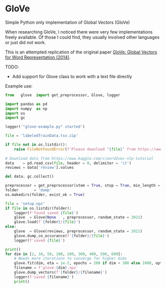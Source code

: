 # GloVe

Simple Python only implementation of Global Vectors (GloVe)

When researching GloVe, I noticed there were very few implementations freely available. Of those I could find, they usually involved other languages or just did not work.

This is an attempted replication of the original paper [GloVe: Global Vectors for Word Representation (2014)](https://nlp.stanford.edu/pubs/glove.pdf).
        

TODO:
+ Add support for Glove class to work with a text file directly

Example use:

```python
from   glove  import get_preprocessor, Glove, logger

import pandas as pd
import numpy  as np
import os
import gc

logger('"glove-example.py" started')

file = 'labeledTrainData.tsv.zip'

if file not in os.listdir():
    raise FileNotFoundError(f'Please download "{file}" from https://www.kaggle.com/c/word2vec-nlp-tutorial to run this script')
    
# Download data from https://www.kaggle.com/c/word2vec-nlp-tutorial
data    = pd.read_csv(file, header = 0, delimiter = '\t')
reviews = data['review'].values

del data; gc.collect()

preprocessor = get_preprocessor(stem = True, stop = True, min_length = 3)
folder       = 'dump'
os.makedirs(folder, exist_ok = True)

file = 'setup.npz'
if file in os.listdir(folder):
    logger(f'found saved {file}')
    glove  = Glove(None   , preprocessor, random_state = 2021)
    glove.load(f'{folder}/{file}')
else:
    glove  = Glove(reviews, preprocessor, random_state = 2021)
    glove.dump_co_occurance(f'{folder}/{file}')
    logger(f'saved {file}')

print()
for dim in [2, 10, 50, 100, 200, 300, 400, 500, 600]:
    # Needs more iterations to converge for higher dims
    glove.fit(dim, eta = 1e-2, epochs = 200 if dim < 300 else 1000, optimiser = 'adam', decay = 1e-2)
    filename = f'glove-{dim}.npz'
    glove.dump_vectors(f'{folder}/{filename}')
    logger(f'saved {filename}')
    print()
```
